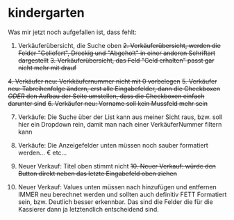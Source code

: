 # kindergarten

Was mir jetzt noch aufgefallen ist, dass fehlt:

1. Verkäuferübersicht, die Suche oben
~~2. Verkäuferübersicht, werden die Felder "Geliefert", Dreckig und "Abgeholt" in einer anderen Schriftart dargestellt~~
~~3. Verkäuferübersicht, das Feld "Geld erhalten" passt gar nicht mehr mit drauf~~

~~4. Verkäufer neu: Verkkäufernummer nicht mit 0 vorbelegen~~
~~5. Verkäufer neu: Tabreihenfolge ändern, erst alle Eingabefelder, dann die Checkboxen *ODER* den Aufbau der Seite umstellen, dass die Checkboxen einfach darunter sind~~
~~6. Verkäufer neu: Vorname soll kein Mussfeld mehr sein~~

7. Verkäufe: Die Suche über der List kann aus meiner Sicht raus, bzw. soll hier ein Dropdown rein, damit man nach einer VerkäuferNummer filtern kann
8. Verkäufe:  Die Anzeigefelder unten müssen noch sauber formatiert werden... € etc...

9. Neuer Verkauf: Titel oben stimmt nicht
~~10. Neuer Verkauf: würde den Button direkt neben das letzte Eingabefeld oben ziehen~~
11. Neuer Verkauf: Values unten müssen nach hinzufügen und entfernen IMMER neu berechnet werden und sollten auch definitiv FETT Formatiert sein, bzw. Deutlich besser erkennbar. Das sind die Felder die für die Kassierer dann ja letztendlich entscheidend sind.

